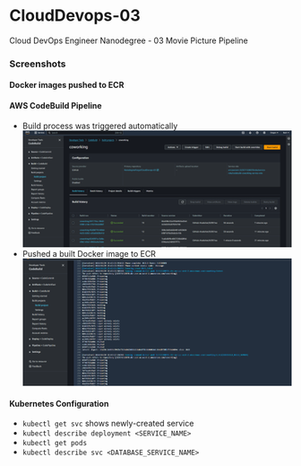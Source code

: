 # CloudDevops-03
Cloud DevOps Engineer Nanodegree - 03 Movie Picture Pipeline

### Screenshots
#### Docker images pushed to ECR

#### AWS CodeBuild Pipeline
- Build process was triggered automatically
![](/screenshots/Build%20process%20was%20triggered%20automatically.png)
- Pushed a built Docker image to ECR
![](/screenshots/Pushed%20a%20built%20Docker%20image%20to%20ECR.png)

#### Kubernetes Configuration
- `kubectl get svc` shows newly-created service
- `kubectl describe deployment <SERVICE_NAME>`
- `kubectl get pods`
- `kubectl describe svc <DATABASE_SERVICE_NAME>`